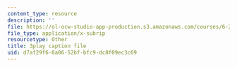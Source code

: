 ```yaml
---
content_type: resource
description: ''
file: https://ol-ocw-studio-app-production.s3.amazonaws.com/courses/6-262-discrete-stochastic-processes-spring-2011/d7af29f60a0652bfbfc9dc8f09ec3c69_pOhZUJ5BQXk.vtt
file_type: application/x-subrip
resourcetype: Other
title: 3play caption file
uid: d7af29f6-0a06-52bf-bfc9-dc8f09ec3c69
---
```

